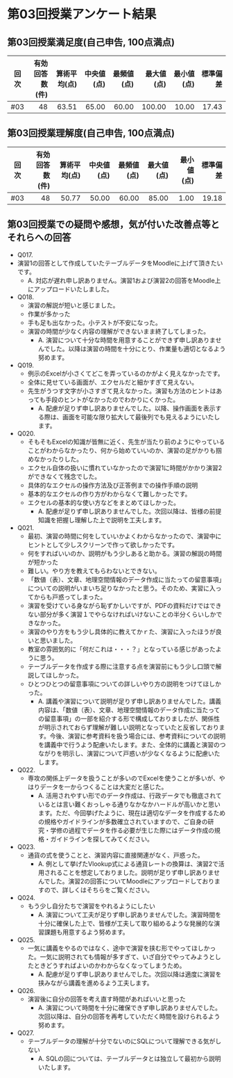 # 第03回授業アンケート結果
## 第03回授業満足度(自己申告, 100点満点)
|回次|有効回答数(件)|算術平均(点)|中央値(点)|最頻値(点)|最大値(点)|最小値(点)|標準偏差|
|:---:|----:|----:|----:|----:|----:|----:|----:|
|#03|48|63.51|65.00|60.00|100.00|10.00|17.43|

## 第03回授業理解度(自己申告, 100点満点)
|回次|有効回答数(件)|算術平均(点)|中央値(点)|最頻値(点)|最大値(点)|最小値(点)|標準偏差|
|:---:|----:|----:|----:|----:|----:|----:|----:|
|#03|48|50.77|50.00|60.00|85.00|1.00|19.18|

## 第03回授業での疑問や感想，気が付いた改善点等とそれらへの回答
- Q017.
- 演習1の回答として作成していたテーブルデータをMoodleに上げて頂きたいです。
   - A. 対応が遅れ申し訳ありません。演習1および演習2の回答をMoodle上にアップロードいたしました。
- Q018.
  - 演習の解説が短いと感じました。
  - 作業が多かった
  - 手も足も出なかった。小テストが不安になった。
  - 演習の時間が少なく内容の理解ができないまま終了してしまった。
    - A. 演習について十分な時間を用意することができず申し訳ありませんでした。以降は演習の時間を十分にとり、作業量も適切となるよう努めます。
- Q019.
  - 例示のExcelが小さくてどこを弄っているのかがよく見えなかったです。
  - 全体に見せている画面が、エクセルだと細かすぎて見えない。
  - 先生がうつす文字が小さすぎて見えなかった。演習も方法のヒントはあっても手段のヒントがなかったのでわかりにくかった。
    - A. 配慮が足りず申し訳ありませんでした。以降、操作画面を表示する際は、画面を可能な限り拡大して最後列でも見えるようにいたします。
- Q020.
  - そもそもExcelの知識が皆無に近く、先生が当たり前のようにやっていることがわからなかったり、何から始めていいのか、演習の足がかりも掴めなかったりした。
  - エクセル自体の扱いに慣れていなかったので演習1に時間がかかり演習2ができなくて残念でした。
  - 具体的なエクセルの操作方法及び正答例までの操作手順の説明
  - 基本的なエクセルの作り方がわからなくて難しかったです。
  - エクセルの基本的な使い方などをまとめてほしかった。
    - A. 配慮が足りず申し訳ありませんでした。次回以降は、皆様の前提知識を把握し理解した上で説明を工夫します。
- Q021.
  - 最初、演習の時間に何をしていいかよくわからなかったので、演習中にヒントとして少しスクリーンで作って欲しかったです。
  - 何をすればいいのか、説明がもう少しあると助かる。演習の解説の時間が短かった
  - 難しい。やり方を教えてもらわないとできない。
  - 「数値（表）、文章、地理空間情報のデータ作成に当たっての留意事項」についての説明がいまいち足りなかったと思う。そのため、実習に入ってからも戸惑ってしまった。
  - 演習を受けている身ながら恥ずかしいですが、PDFの資料だけではできない部分が多く演習１でやらなければいけないことの半分くらいしかできなかった。
  - 演習のやり方をもう少し具体的に教えてかｒた、演習に入ったほうが良いと思いました。
  - 教室の雰囲気的に「何だこれは・・・？」となっている感じがあったように思う。
  - テーブルデータを作成する際に注意する点を演習前にもう少し口頭で解説してほしかった。
  - ひとつひとつの留意事項についての詳しいやり方の説明をつけてほしかった。
    - A. 講義や演習について説明が足りず申し訳ありませんでした。講義内容は、「数値（表）、文章、地理空間情報のデータ作成に当たっての留意事項」の一部を紹介する形で構成しておりましたが、関係性が明示されておらず理解が難しい説明となっていたと反省しております。今後、演習に参考資料を扱う場合には、参考資料についての説明を講義中で行うよう配慮いたします。また、全体的に講義と演習のつながりを明示し、演習について戸惑いが少なくなるように配慮いたします。
- Q022.
  - 専攻の関係上データを扱うことが多いのでExcelを使うことが多いが、やはりデータを一からつくることは大変だと感じた。
    - A. 活用されやすい形でのデータ作成は、行政データでも徹底されているとは言い難くおっしゃる通りなかなかハードルが高いかと思います。ただ、今回挙げたように、現在は適切なデータを作成するための規格やガイドラインが多数確立されていますので、ご自身の研究・学修の過程でデータを作る必要が生じた際にはデータ作成の規格・ガイドラインを探してみてください。
- Q023.
  - 通貨の式を使うことと、演習内容に直接関連がなく、戸惑った。
    - A. 例として挙げたVlookup式による通貨レートの換算は、演習2で活用されることを想定しておりました。説明が足りず申し訳ありませんでした。演習2の回答についてMoodleにアップロードしておりますので、詳しくはそちらをご覧ください。
- Q024.
  - もう少し自分たちで演習をやれるようにしたい
    - A. 演習について工夫が足りず申し訳ありませんでした。演習時間を十分に確保した上で、皆様が工夫して取り組めるような発展的な演習課題も用意するよう努めます。
- Q025.
  - 一気に講義をやるのではなく、途中で演習を挟む形でやってほしかった。一気に説明されても情報が多すぎて、いざ自分でやってみようとしたときどうすればよいのかわからなくなってしまうため。
    - A. 配慮が足りず申し訳ありませんでした。次回以降は適度に演習を挟みながら講義を進めるよう工夫します。
- Q026.
  - 演習後に自分の回答を考え直す時間があればいいと思った
    - A. 演習について時間を十分に確保できず申し訳ありませんでした。次回以降は、自分の回答を再考していただく時間を設けられるよう努めます。
- Q027.
  - テーブルデータの理解が十分でないのにSQLについて理解できる気がしない
    - A. SQLの回については、テーブルデータとは独立して最初から説明いたします。
